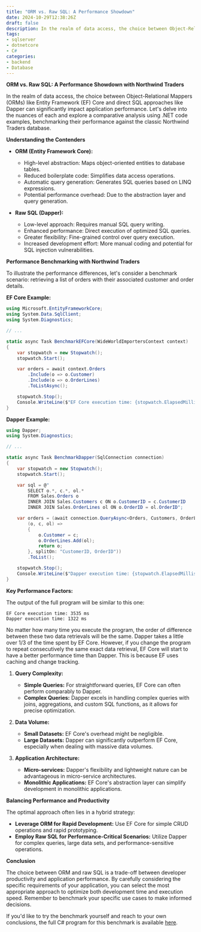 ```yaml
---
title: "ORM vs. Raw SQL: A Performance Showdown"
date: 2024-10-29T12:38:26Z
draft: false
description: In the realm of data access, the choice between Object-Relational Mappers (ORMs) like Entity Framework (EF) Core and direct SQL approaches like Dapper can significantly impact application performance. This post delves into the nuances of each and explore a comparative analysis using .NET code examples.
tags:
- sqlserver
- dotnetcore
- C#
categories:
- backend
- Database
---
```


**ORM vs. Raw SQL: A Performance Showdown with Northwind Traders**

In the realm of data access, the choice between Object-Relational Mappers (ORMs) like Entity Framework (EF) Core and direct SQL approaches like Dapper can significantly impact application performance. Let's delve into the nuances of each and explore a comparative analysis using .NET code examples, benchmarking their performance against the classic Northwind Traders database.

**Understanding the Contenders**

* **ORM (Entity Framework Core):**
  - High-level abstraction: Maps object-oriented entities to database tables.
  - Reduced boilerplate code: Simplifies data access operations.
  - Automatic query generation: Generates SQL queries based on LINQ expressions.
  - Potential performance overhead: Due to the abstraction layer and query generation.

* **Raw SQL (Dapper):**
  - Low-level approach: Requires manual SQL query writing.
  - Enhanced performance: Direct execution of optimized SQL queries.
  - Greater flexibility: Fine-grained control over query execution.
  - Increased development effort: More manual coding and potential for SQL injection vulnerabilities.

**Performance Benchmarking with Northwind Traders**

To illustrate the performance differences, let's consider a benchmark scenario: retrieving a list of orders with their associated customer and order details.

**EF Core Example:**

```csharp
using Microsoft.EntityFrameworkCore;
using System.Data.SqlClient;
using System.Diagnostics;

// ...

static async Task BenchmarkEFCore(WideWorldImportersContext context)
{
    var stopwatch = new Stopwatch();
    stopwatch.Start();

    var orders = await context.Orders
        .Include(o => o.Customer)
        .Include(o => o.OrderLines)
        .ToListAsync();

    stopwatch.Stop();
    Console.WriteLine($"EF Core execution time: {stopwatch.ElapsedMilliseconds} ms");
}
```

**Dapper Example:**

```csharp
using Dapper;
using System.Diagnostics;

// ...

static async Task BenchmarkDapper(SqlConnection connection)
{
    var stopwatch = new Stopwatch();
    stopwatch.Start();

    var sql = @"
        SELECT o.*, c.*, ol.*
        FROM Sales.Orders o
        INNER JOIN Sales.Customers c ON o.CustomerID = c.CustomerID
        INNER JOIN Sales.OrderLines ol ON o.OrderID = ol.OrderID";

    var orders = (await connection.QueryAsync<Orders, Customers, OrderLines, Orders>(sql,
        (o, c, ol) =>
        {
            o.Customer = c;
            o.OrderLines.Add(ol);
            return o;
        }, splitOn: "CustomerID, OrderID"))
        .ToList();

    stopwatch.Stop();
    Console.WriteLine($"Dapper execution time: {stopwatch.ElapsedMilliseconds} ms");
}
```

**Key Performance Factors:**

The output of the full program will be similar to this one:
```
EF Core execution time: 3535 ms
Dapper execution time: 1322 ms
```
No matter how many time you execute the program, the order of difference between these two data retrievals will be the same. Dapper takes a little over 1/3 of the time spent by EF Core. However, if you change the program to repeat consecutively the same exact data retrieval, EF Core will start to have a better performance time than Dapper. This is because EF uses caching and change tracking.


1. **Query Complexity:**
   - **Simple Queries:** For straightforward queries, EF Core can often perform comparably to Dapper.
   - **Complex Queries:** Dapper excels in handling complex queries with joins, aggregations, and custom SQL functions, as it allows for precise optimization.

2. **Data Volume:**
   - **Small Datasets:** EF Core's overhead might be negligible.
   - **Large Datasets:** Dapper can significantly outperform EF Core, especially when dealing with massive data volumes.

3. **Application Architecture:**
   - **Micro-services:** Dapper's flexibility and lightweight nature can be advantageous in micro-service architectures.
   - **Monolithic Applications:** EF Core's abstraction layer can simplify development in monolithic applications.

**Balancing Performance and Productivity**

The optimal approach often lies in a hybrid strategy:

- **Leverage ORM for Rapid Development:** Use EF Core for simple CRUD operations and rapid prototyping.
- **Employ Raw SQL for Performance-Critical Scenarios:** Utilize Dapper for complex queries, large data sets, and performance-sensitive operations.

**Conclusion**

The choice between ORM and raw SQL is a trade-off between developer productivity and application performance. By carefully considering the specific requirements of your application, you can select the most appropriate approach to optimize both development time and execution speed. Remember to benchmark your specific use cases to make informed decisions.

If you'd like to try the benchmark yourself and reach to your own conclusions, the full C# program for this benchmark is available [here](https://gist.github.com/ozzie-eu/6af55841cd34c44d894b4e0b469e298f). 
